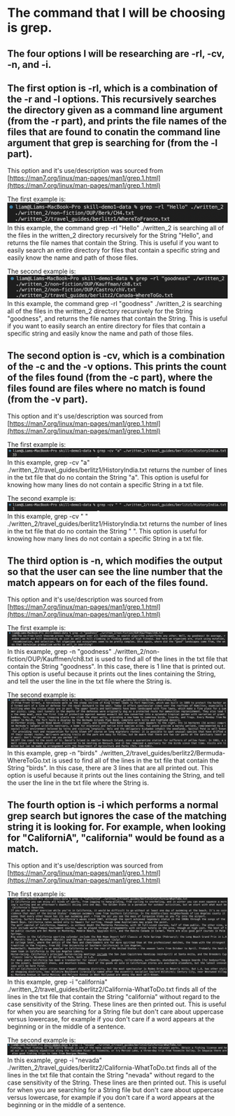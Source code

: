 # The command that I will be choosing is grep.  
## The four options I will be researching are -rl, -cv, -n, and -i.
  
  

## The first option is -rl, which is a combination of the -r and -l options. This recursively searches the directory given as a command line argument (from the -r part), and prints the file names of the files that are found to conatin the command line argument that grep is searching for (from the -l part).  
This option and it's use/description was sourced from [https://man7.org/linux/man-pages/man1/grep.1.html](https://man7.org/linux/man-pages/man1/grep.1.html)  
    
  
The first example is:
![Image](/LabReportThreeScreenshots/-rl1.png)
In this example, the command grep -rl "Hello" ./written_2 is searching all of the files in the written_2 directory recursively for the String "Hello", and returns the file names that contain the String. This is useful if you want to easily search an entire directory for files that contain a specific string and easily know the name and path of those files.

The second example is:
![Image](/LabReportThreeScreenshots/-rl2.png)
In this example, the command grep -rl "goodness" ./written_2 is searching all of the files in the written_2 directory recursively for the String "goodness", and returns the file names that contain the String. This is useful if you want to easily search an entire directory for files that contain a specific string and easily know the name and path of those files.
  
## The second option is -cv, which is a combination of the -c and the -v options. This prints the count of the files found (from the -c part), where the files found are files where no match is found (from the -v part).  
This option and it's use/description was sourced from [https://man7.org/linux/man-pages/man1/grep.1.html](https://man7.org/linux/man-pages/man1/grep.1.html)  
  
  
The first example is:
![Image](/LabReportThreeScreenshots/-cv1.png)
In this example, grep -cv "a" ./written_2/travel_guides/berlitz1/HistoryIndia.txt returns the number of lines in the txt file that do no contain the String "a". This option is useful for knowing how many lines do not contain a specific String in a txt file.

The second example is:
![Image](/LabReportThreeScreenshots/-cv2.png)
In this example, grep -cv " " ./written_2/travel_guides/berlitz1/HistoryIndia.txt returns the number of lines in the txt file that do no contain the String " ". This option is useful for knowing how many lines do not contain a specific String in a txt file.
  
## The third option is -n, which modifies the output so that the user can see the line number that the match appears on for each of the files found.  
This option and it's use/description was sourced from [https://man7.org/linux/man-pages/man1/grep.1.html](https://man7.org/linux/man-pages/man1/grep.1.html)  
  
  
The first example is:
![Image](/LabReportThreeScreenshots/-n1.png)
In this example, grep -n "goodness" ./written_2/non-fiction/OUP/Kauffmen/ch8.txt is used to find all of the lines in the txt file that contain the String "goodness". In this case, there is 1 line that is printed out. This option is useful because it prints out the lines containing the String, and tell the user the line in the txt file where the String is.

The second example is:
![Image](/LabReportThreeScreenshots/-n2.png)
In this example, grep -n "birds" ./written_2/travel_guides/berlitz2/Bermuda-WhereToGo.txt is used to find all of the lines in the txt file that contain the String "birds". In this case, there are 3 lines that are all printed out. This option is useful because it prints out the lines containing the String, and tell the user the line in the txt file where the String is.
  
## The fourth option is -i which performs a normal grep search but ignores the case of the matching string it is looking for. For example, when looking for "CaliforniA", "california" would be found as a match.
This option and it's use/description was sourced from [https://man7.org/linux/man-pages/man1/grep.1.html](https://man7.org/linux/man-pages/man1/grep.1.html)  
  
  
The first example is:
![Image](/LabReportThreeScreenshots/-i1.png)
In this example, grep -i "california" ./written_2/travel_guides/berlitz2/California-WhatToDo.txt finds all of the lines in the txt file that contain the String "california" without regard to the case sensitivity of the String. These lines are then printed out. This is useful for when you are searching for a String file but don't care about uppercase versus lowercase, for example if you don't care if a word appears at the beginning or in the middle of a sentence.

The second example is:
![Image](/LabReportThreeScreenshots/-i2.png)
In this example, grep -i "nevada" ./written_2/travel_guides/berlitz2/California-WhatToDo.txt finds all of the lines in the txt file that contain the String "nevada" without regard to the case sensitivity of the String. These lines are then printed out. This is useful for when you are searching for a String file but don't care about uppercase versus lowercase, for example if you don't care if a word appears at the beginning or in the middle of a sentence.
